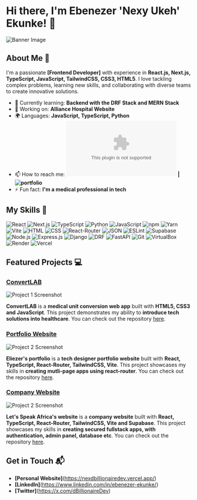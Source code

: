 # Hi there, I'm Ebenezer 'Nexy Ukeh' Ekunke! 👋

![Banner Image](https://pbs.twimg.com/profile_banners/1239316110132031495/1744032072/1080x360)

## About Me 🚀

I'm a passionate **[Frontend Developer]** with experience in **React.js, Next.js, TypeScript, JavaScript, TailwindCSS, CSS3, HTML5**. I love tackling complex problems, learning new skills, and collaborating with diverse teams to create innovative solutions.

- 🌱 Currently learning: **Backend with the DRF Stack and MERN Stack**
- 🔭 Working on: **Alliance Hospital Website**
- 🌍 Languages: **JavaScript, TypeScript, Python**
- 📫 How to reach me: **![email](nezerekunke.dev@gmail.com) | ![portfolio](https://nexdbillionairedev.vercel.app/)**
- ⚡ Fun fact: **I'm a medical professional in tech**

## My Skills 🧠

![React](https://img.shields.io/badge/-React-61DAFB?style=flat-square&logo=react&logoColor=black)
![Next.js](https://img.shields.io/badge/next%20js-000000?style=for-the-badge&logo=nextdotjs&logoColor=white)
![TypeScript](https://img.shields.io/badge/TypeScript-007ACC?style=for-the-badge&logo=typescript&logoColor=white)
![Python](https://img.shields.io/badge/Python-FFD43B?style=for-the-badge&logo=python&logoColor=blue)
![JavaScript](https://img.shields.io/badge/-JavaScript-F7DF1E?style=flat-square&logo=javascript&logoColor=black)
![npm](https://img.shields.io/badge/npm-CB3837?style=for-the-badge&logo=npm&logoColor=white)
![Yarn](https://img.shields.io/badge/Yarn-2C8EBB?style=for-the-badge&logo=yarn&logoColor=white)
![Vite](https://img.shields.io/badge/Vite-B73BFE?style=for-the-badge&logo=vite&logoColor=FFD62E)
![HTML](https://img.shields.io/badge/-HTML-E34F26?style=flat-square&logo=html5&logoColor=white)
![CSS](https://img.shields.io/badge/-CSS-1572B6?style=flat-square&logo=css3&logoColor=white)
![React-Router](https://img.shields.io/badge/React_Router-CA4245?style=for-the-badge&logo=react-router&logoColor=white)
![JSON](https://img.shields.io/badge/json-5E5C5C?style=for-the-badge&logo=json&logoColor=white)
![ESLint](https://img.shields.io/badge/eslint-3A33D1?style=for-the-badge&logo=eslint&logoColor=white)
![Supabase](https://img.shields.io/badge/Supabase-181818?style=for-the-badge&logo=supabase&logoColor=white)
![Node.js](https://img.shields.io/badge/-Node.js-339933?style=flat-square&logo=node.js&logoColor=white)
![Express.js](https://img.shields.io/badge/Express%20js-000000?style=for-the-badge&logo=express&logoColor=white)
![Django](https://img.shields.io/badge/Django-092E20?style=for-the-badge&logo=django&logoColor=green)
![DRF](https://img.shields.io/badge/django%20rest-ff1709?style=for-the-badge&logo=django&logoColor=white)
![FastAPI](https://img.shields.io/badge/fastapi-109989?style=for-the-badge&logo=FASTAPI&logoColor=white)
![Git](https://img.shields.io/badge/GIT-E44C30?style=for-the-badge&logo=git&logoColor=white)
![VirtualBox](https://img.shields.io/badge/VirtualBox-21416b?style=for-the-badge&logo=VirtualBox&logoColor=white)
![Render](https://img.shields.io/badge/Render-46E3B7?style=for-the-badge&logo=render&logoColor=white)
![Vercel](https://img.shields.io/badge/Vercel-000000?style=for-the-badge&logo=vercel&logoColor=white)


## Featured Projects 💻

### [ConvertLAB](https://convertlabccu.vercel.app/)

![Project 1 Screenshot](https://nexdbillionairedev.vercel.app/projects/convertlab.png)

**ConvertLAB** is a **medical unit conversion web app** built with **HTML5, CSS3 and JavaScript**. This project demonstrates my ability to **introduce tech solutions into healthcare**. You can check out the repository [here](https://github.com/dBillionaire-Dev/ConvertLab.js).

### [Portfolio Website](https://impulse-grid.vercel.app/)

![Project 2 Screenshot](https://nexdbillionairedev.vercel.app/projects/impulse-grid.png)

**Eliezer's portfolio** is a **tech designer portfolio website** built with **React, TypeScript, React-Router, TailwindCSS, Vite**. This project showcases my skills in **creating mutli-page apps using react-router**. You can check out the repository [here](https://github.com/dBillionaire-Dev/Eliezer-Portfolio).


### [Company Website](https://lets-speak-africa.vercel.app/)

![Project 2 Screenshot](https://nexdbillionairedev.vercel.app/projects/lets-speak.jpg)

**Let's Speak Africa's website** is a **company website** built with **React, TypeScript, React-Router, TailwindCSS, Vite and Supabase**. This project showcases my skills in **creating secured fullstack apps, with authentication, admin panel, database etc**. You can check out the repository [here](https://github.com/dBillionaire-Dev/Let-s-Speak-Africa).

## Get in Touch 📬

- **[Personal Website]**(https://nexdbillionairedev.vercel.app/)
- **[LinkedIn]**(https://www.linkedin.com/in/ebenezer-ekunke/)
- **[Twitter]**(https://x.com/dBillionaireDev)


